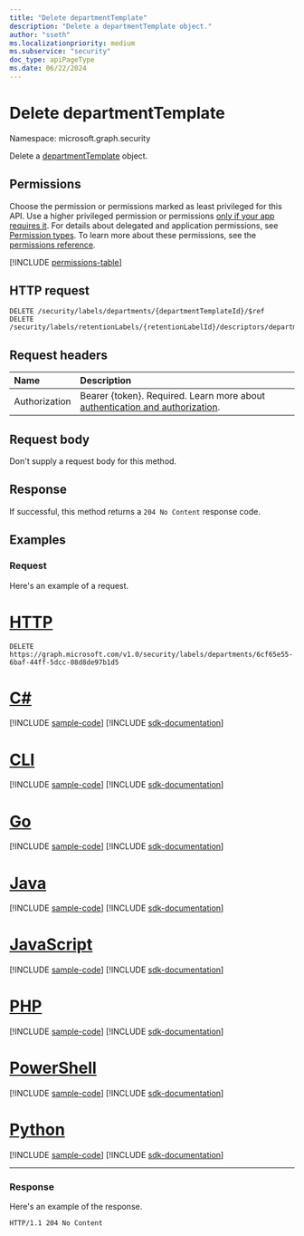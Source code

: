 ```yaml
---
title: "Delete departmentTemplate"
description: "Delete a departmentTemplate object."
author: "sseth"
ms.localizationpriority: medium
ms.subservice: "security"
doc_type: apiPageType
ms.date: 06/22/2024
---
```


# Delete departmentTemplate
Namespace: microsoft.graph.security

Delete a [departmentTemplate](../resources/security-departmenttemplate.md) object.

## Permissions
Choose the permission or permissions marked as least privileged for this API. Use a higher privileged permission or permissions [only if your app requires it](/graph/permissions-overview#best-practices-for-using-microsoft-graph-permissions). For details about delegated and application permissions, see [Permission types](/graph/permissions-overview#permission-types). To learn more about these permissions, see the [permissions reference](/graph/permissions-reference).

<!-- { "blockType": "permissions", "name": "security_labelsroot_delete_departments" } -->
[!INCLUDE [permissions-table](../includes/permissions/security-labelsroot-delete-departments-permissions.md)]

## HTTP request

<!-- {
  "blockType": "ignored"
}
-->
``` http
DELETE /security/labels/departments/{departmentTemplateId}/$ref
DELETE /security/labels/retentionLabels/{retentionLabelId}/descriptors/departmentTemplate/$ref
```

## Request headers
|Name|Description|
|:---|:---|
|Authorization|Bearer {token}. Required. Learn more about [authentication and authorization](/graph/auth/auth-concepts).|

## Request body
Don't supply a request body for this method.

## Response

If successful, this method returns a `204 No Content` response code.

## Examples

### Request
Here's an example of a request.

# [HTTP](#tab/http)
<!-- {
  "blockType": "request",
  "name": "delete_departmenttemplate"
}
-->
``` http
DELETE https://graph.microsoft.com/v1.0/security/labels/departments/6cf65e55-6baf-44ff-5dcc-08d8de97b1d5
```

# [C#](#tab/csharp)
[!INCLUDE [sample-code](../includes/snippets/csharp/delete-departmenttemplate-csharp-snippets.md)]
[!INCLUDE [sdk-documentation](../includes/snippets/snippets-sdk-documentation-link.md)]

# [CLI](#tab/cli)
[!INCLUDE [sample-code](../includes/snippets/cli/delete-departmenttemplate-cli-snippets.md)]
[!INCLUDE [sdk-documentation](../includes/snippets/snippets-sdk-documentation-link.md)]

# [Go](#tab/go)
[!INCLUDE [sample-code](../includes/snippets/go/delete-departmenttemplate-go-snippets.md)]
[!INCLUDE [sdk-documentation](../includes/snippets/snippets-sdk-documentation-link.md)]

# [Java](#tab/java)
[!INCLUDE [sample-code](../includes/snippets/java/delete-departmenttemplate-java-snippets.md)]
[!INCLUDE [sdk-documentation](../includes/snippets/snippets-sdk-documentation-link.md)]

# [JavaScript](#tab/javascript)
[!INCLUDE [sample-code](../includes/snippets/javascript/delete-departmenttemplate-javascript-snippets.md)]
[!INCLUDE [sdk-documentation](../includes/snippets/snippets-sdk-documentation-link.md)]

# [PHP](#tab/php)
[!INCLUDE [sample-code](../includes/snippets/php/delete-departmenttemplate-php-snippets.md)]
[!INCLUDE [sdk-documentation](../includes/snippets/snippets-sdk-documentation-link.md)]

# [PowerShell](#tab/powershell)
[!INCLUDE [sample-code](../includes/snippets/powershell/delete-departmenttemplate-powershell-snippets.md)]
[!INCLUDE [sdk-documentation](../includes/snippets/snippets-sdk-documentation-link.md)]

# [Python](#tab/python)
[!INCLUDE [sample-code](../includes/snippets/python/delete-departmenttemplate-python-snippets.md)]
[!INCLUDE [sdk-documentation](../includes/snippets/snippets-sdk-documentation-link.md)]

---

### Response
Here's an example of the response.
>
<!-- {
  "blockType": "response",
  "truncated": true
}
-->
``` http
HTTP/1.1 204 No Content
```

